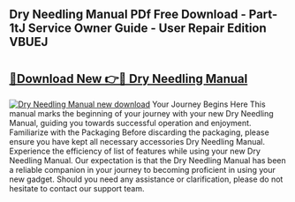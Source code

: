 ## Dry Needling Manual PDf Free Download - Part-1tJ Service Owner Guide - User Repair Edition VBUEJ

# <h2><a href="http://cf2460.oget.top/?id=Dry+Needling+Manual">🔗Download New 👉🔴 Dry Needling Manual</a></h2>

[![Dry Needling Manual new download](https://i.imgur.com/5g1atiW.png)](http://cf2460.oget.top/?id=Dry+Needling+Manual)
Your Journey Begins Here This manual marks the beginning of your journey with your new Dry Needling Manual, guiding you towards successful operation and enjoyment. Familiarize with the Packaging Before discarding the packaging, please ensure you have kept all necessary accessories Dry Needling Manual. Experience the efficiency of list of features while using your new Dry Needling Manual. Our expectation is that the Dry Needling Manual has been a reliable companion in your journey to becoming proficient in using your new gadget. Should you need any assistance or clarification, please do not hesitate to contact our support team.
